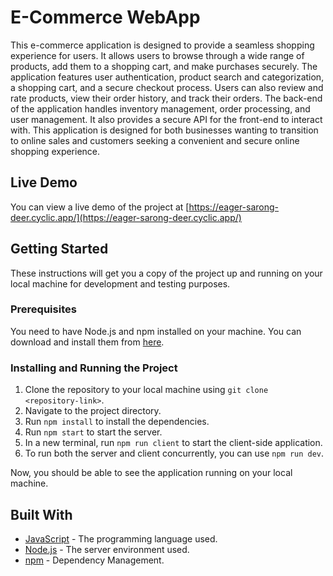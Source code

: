 # E-Commerce WebApp

This e-commerce application is designed to provide a seamless shopping experience for users. It allows users to browse through a wide range of products, add them to a shopping cart, and make purchases securely. 
The application features user authentication, product search and categorization, a shopping cart, and a secure checkout process. Users can also review and rate products, view their order history, and track their orders.
The back-end of the application handles inventory management, order processing, and user management. It also provides a secure API for the front-end to interact with.
This application is designed for both businesses wanting to transition to online sales and customers seeking a convenient and secure online shopping experience.

## Live Demo

You can view a live demo of the project at [https://eager-sarong-deer.cyclic.app/](https://eager-sarong-deer.cyclic.app/)

## Getting Started

These instructions will get you a copy of the project up and running on your local machine for development and testing purposes.

### Prerequisites

You need to have Node.js and npm installed on your machine. You can download and install them from [here](https://nodejs.org/en/download/).

### Installing and Running the Project

1. Clone the repository to your local machine using `git clone <repository-link>`.
2. Navigate to the project directory.
3. Run `npm install` to install the dependencies.
4. Run `npm start` to start the server.
5. In a new terminal, run `npm run client` to start the client-side application.
6. To run both the server and client concurrently, you can use `npm run dev`.

Now, you should be able to see the application running on your local machine.

## Built With

* [JavaScript](https://developer.mozilla.org/en-US/docs/Web/JavaScript) - The programming language used.
* [Node.js](https://nodejs.org/en/) - The server environment used.
* [npm](https://www.npmjs.com/) - Dependency Management.
